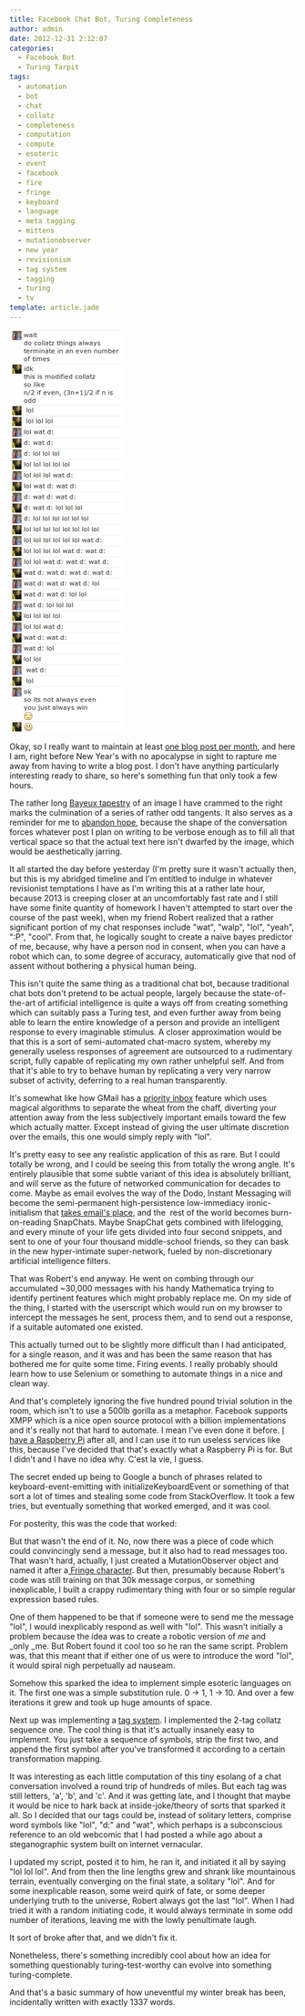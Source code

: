 ```yaml
---
title: Facebook Chat Bot, Turing Completeness
author: admin
date: 2012-12-31 2:12:07
categories:
  - Facebook Bot
  - Turing Tarpit
tags:
  - automation
  - bot
  - chat
  - collatz
  - completeness
  - computation
  - compute
  - esoteric
  - event
  - facebook
  - fire
  - fringe
  - keyboard
  - language
  - meta tagging
  - mittens
  - mutationobserver
  - new year
  - revisionism
  - tag system
  - tagging
  - turing
  - tv
template: article.jade
---
```


[![](collatz-2.png)](collatz-2.png)

Okay, so I really want to maintain at least [one blog post per month](http://antimatter15.com/wp/2012/08/upcoming-changes/), and here I am, right before New Year's with no apocalypse in sight to rapture me away from having to write a blog post. I don't have anything particularly interesting ready to share, so here's something fun that only took a few hours.

The rather long [Bayeux tapestry](http://en.wikipedia.org/wiki/Bayeux_Tapestry) of an image I have crammed to the right marks the culmination of a series of rather odd tangents. It also serves as a reminder for me to [abandon hope](http://en.wikipedia.org/wiki/Inferno_(Dante)#Overview_and_vestibule_of_Hell), because the shape of the conversation forces whatever post I plan on writing to be verbose enough as to fill all that vertical space so that the actual text here isn't dwarfed by the image, which would be aesthetically jarring.

It all started the day before yesterday (I'm pretty sure it wasn't actually then, but this is my abridged timeline and I'm entitled to indulge in whatever revisionist temptations I have as I'm writing this at a rather late hour, because 2013 is creeping closer at an uncomfortably fast rate and I still have some finite quantity of homework I haven't attempted to start over the course of the past week), when my friend Robert realized that a rather significant portion of my chat responses include "wat", "walp", "lol", "yeah", ":P", "cool". From that, he logically sought to create a naive bayes predictor of me, because, why have a person nod in consent, when you can have a robot which can, to some degree of accuracy, automatically give that nod of assent without bothering a physical human being.

This isn't quite the same thing as a traditional chat bot, because traditional chat bots don't pretend to be actual people, largely because the state-of-the-art of artificial intelligence is quite a ways off from creating something which can suitably pass a Turing test, and even further away from being able to learn the entire knowledge of a person and provide an intelligent response to every imaginable stimulus. A closer approximation would be that this is a sort of semi-automated chat-macro system, whereby my generally useless responses of agreement are outsourced to a rudimentary script, fully capable of replicating my own rather unhelpful self. And from that it's able to try to behave human by replicating a very very narrow subset of activity, deferring to a real human transparently.

It's somewhat like how GMail has a [priority inbox](http://support.google.com/mail/bin/answer.py?hl=en&amp;answer=186531) feature which uses magical algorithms to separate the wheat from the chaff, diverting your attention away from the less subjectively important emails toward the few which actually matter. Except instead of giving the user ultimate discretion over the emails, this one would simply reply with "lol".

It's pretty easy to see any realistic application of this as rare. But I could totally be wrong, and I could be seeing this from totally the wrong angle. It's entirely plausible that some subtle variant of this idea is absolutely brilliant, and will serve as the future of networked communication for decades to come. Maybe as email evolves the way of the Dodo, Instant Messaging will become the semi-permanent high-persistence low-immediacy ironic-initialism that [takes email's place](https://medium.com/product-design/d8d4f2300cf3), and the  rest of the world becomes burn-on-reading SnapChats. Maybe SnapChat gets combined with lifelogging, and every minute of your life gets divided into four second snippets, and sent to one of your four thousand middle-school friends, so they can bask in the new hyper-intimate super-network, fueled by non-discretionary artificial intelligence filters.

That was Robert's end anyway. He went on combing through our accumulated ~30,000 messages with his handy Mathematica trying to identify pertinent features which might probably replace me. On my side of the thing, I started with the userscript which would run on my browser to intercept the messages he sent, process them, and to send out a response, if a suitable automated one existed.

This actually turned out to be slightly more difficult than I had anticipated, for a single reason, and it was and has been the same reason that has bothered me for quite some time. Firing events. I really probably should learn how to use Selenium or something to automate things in a nice and clean way.

And that's completely ignoring the five hundred pound trivial solution in the room, which isn't to use a 500lb gorilla as a metaphor. Facebook supports XMPP which is a nice open source protocol with a billion implementations and it's really not that hard to automate. I mean I've even done it before. [I have a Raspberry Pi](http://antimatter15.com/wp/2012/08/raspberry-pi/) after all, and I can use it to run useless services like this, because I've decided that that's exactly what a Raspberry Pi is for. But I didn't and I have no idea why. C'est la vie, I guess.

The secret ended up being to Google a bunch of phrases related to keyboard-event-emitting with initializeKeyboardEvent or something of that sort a lot of times and stealing some code from StackOverflow. It took a few tries, but eventually something that worked emerged, and it was cool.

For posterity, this was the code that worked:

<script src="https://gist.github.com/4425144.js"></script>

But that wasn't the end of it. No, now there was a piece of code which could convincingly send a message, but it also had to read messages too. That wasn't hard, actually, I just created a MutationObserver object and named it after a[ Fringe character](http://fringe.wikia.com/wiki/September). But then, presumably because Robert's code was still training on that 30k message corpus, or something inexplicable, I built a crappy rudimentary thing with four or so simple regular expression based rules.

One of them happened to be that if someone were to send me the message "lol", I would inexplicably respond as well with "lol". This wasn't initially a problem because the idea was to create a robotic version of _me_ and _only _me. But Robert found it cool too so he ran the same script. Problem was, that this meant that if either one of us were to introduce the word "lol", it would spiral nigh perpetually ad nauseam.

Somehow this sparked the idea to implement simple esoteric languages on it. The first one was a simple substitution rule. 0 -&gt; 1, 1 -&gt; 10\. And over a few iterations it grew and took up huge amounts of space.

Next up was implementing a [tag system](http://en.wikipedia.org/wiki/Tag_system). I implemented the 2-tag collatz sequence one. The cool thing is that it's actually insanely easy to implement. You just take a sequence of symbols, strip the first two, and append the first symbol after you've transformed it according to a certain transformation mapping.

It was interesting as each little computation of this tiny esolang of a chat conversation involved a round trip of hundreds of miles. But each tag was still letters, 'a', 'b', and 'c'. And it was getting late, and I thought that maybe it would be nice to hark back at inside-joke/theory of sorts that sparked it all. So I decided that our tags could be, instead of solitary letters, comprise word symbols like "lol", "d:" and "wat", which perhaps is a subconscious reference to an old webcomic that I had posted a while ago about a steganographic system built on internet vernacular.

I updated my script, posted it to him, he ran it, and initiated it all by saying "lol lol lol". And from then the line lengths grew and shrank like mountainous terrain, eventually converging on the final state, a solitary "lol". And for some inexplicable reason, some weird quirk of fate, or some deeper underlying truth to the universe, Robert always got the last "lol". When I had tried it with a random initiating code, it would always terminate in some odd number of iterations, leaving me with the lowly penultimate laugh.

It sort of broke after that, and we didn't fix it.

Nonetheless, there's something incredibly cool about how an idea for something questionably turing-test-worthy can evolve into something turing-complete.

And that's a basic summary of how uneventful my winter break has been, incidentally written with exactly 1337 words.
